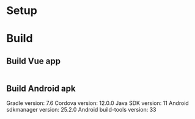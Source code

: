 


# Setup


# Build

## Build Vue app
```

```

## Build Android apk


Gradle version: 7.6
Cordova version: 12.0.0
Java SDK version: 11
Android sdkmanager version: 25.2.0
Android build-tools version: 33